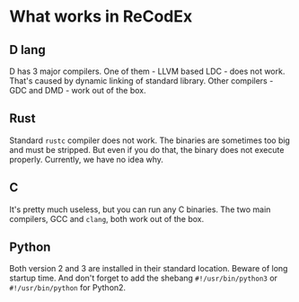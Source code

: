 # What works in ReCodEx

## D lang

D has 3 major compilers. One of them - LLVM based LDC - does not work. That's caused by dynamic linking of standard library. Other compilers - GDC and DMD - work out of the box.

## Rust

Standard `rustc` compiler does not work. The binaries are sometimes too big and must be stripped. But even if you do that, the binary does not execute properly. Currently, we have no idea why.

## C

It's pretty much useless, but you can run any C binaries. The two main compilers, GCC and `clang`, both work out of the box.

## Python

Both version 2 and 3 are installed in their standard location. Beware of long startup time. And don't forget to add the shebang `#!/usr/bin/python3` or `#!/usr/bin/python` for Python2.